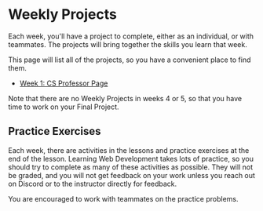 # Weekly Projects

Each week, you'll have a project to complete, either as an individual, or with
teammates. The projects will bring together the skills you learn that week.

This page will list all of the projects, so you have a convenient place to find them.

<!-- WEEKLY TODO: Uncomment the upcoming week's project -->

* [Week 1: CS Professor Page](lessons/foundations/project.md)
<!-- * [Week 2: Profile Page](lessons/web-design/project.md)
* [Week 3: Content Gallery](lessons/action-and-interaction/project.md)
* [Final Project](./final-project.md) -->

Note that there are no Weekly Projects in weeks 4 or 5, so that you have time to
work on your Final Project.

## Practice Exercises

Each week, there are activities in the lessons and practice exercises at the end
of the lesson. Learning Web Development takes lots of practice, so you should
try to complete as many of these activities as possible. They will not be
graded, and you will not get feedback on your work unless you reach out on
Discord or to the instructor directly for feedback.

You are encouraged to work with teammates on the practice problems.
